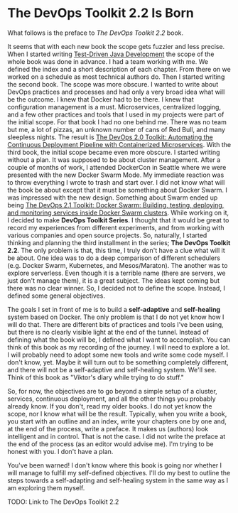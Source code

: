 # The DevOps Toolkit 2.2 Is Born

What follows is the preface to *The DevOps Toolkit 2.2* book.

It seems that with each new book the scope gets fuzzier and less precise. When I started writing [Test-Driven Java Development](https://www.amazon.com/dp/B00YSIM3SC) the scope of the whole book was done in advance. I had a team working with me. We defined the index and a short description of each chapter. From there on we worked on a schedule as most technical authors do. Then I started writing the second book. The scope was more obscure. I wanted to write about DevOps practices and processes and had only a very broad idea what will be the outcome. I knew that Docker had to be there. I knew that configuration management is a must. Microservices, centralized logging, and a few other practices and tools that I used in my projects were part of the initial scope. For that book I had no one behind me. There was no team but me, a lot of pizzas, an unknown number of cans of Red Bull, and many sleepless nights. The result is [The DevOps 2.0 Toolkit: Automating the Continuous Deployment Pipeline with Containerized Microservices](https://www.amazon.com/dp/B01BJ4V66M). With the third book, the initial scope became even more obscure. I started writing without a plan. It was supposed to be about cluster management. After a couple of months of work, I attended DockerCon in Seattle where we were presented with the new Docker Swarm Mode. My immediate reaction was to throw everything I wrote to trash and start over. I did not know what will the book be about except that it must be something about Docker Swarm. I was impressed with the new design. Something about Swarm ended up being [The DevOps 2.1 Toolkit: Docker Swarm: Building, testing, deploying, and monitoring services inside Docker Swarm clusters](https://www.amazon.com/dp/1542468914). While working on it, I decided to make **DevOps Toolkit Series**. I thought that it would be great to record my experiences from different experiments, and from working with various companies and open source projects. So, naturally, I started thinking and planning the third installment in the series; **The DevOps Toolkit 2.2**. The only problem is that, this time, I truly don't have a clue what will it be about. One idea was to do a deep comparison of different schedulers (e.g. Docker Swarm, Kubernetes, and Mesos/Maraton). The another was to explore serverless. Even though it is a terrible name (there are servers, we just don't manage them), it is a great subject. The ideas kept coming but there was no clear winner. So, I decided not to define the scope. Instead, I defined some general objectives.

The goals I set in front of me is to build a **self-adaptive** and **self-healing** system based on Docker. The only problem is that I do not yet know how I will do that. There are different bits of practices and tools I've been using, but there is no clearly visible light at the end of the tunnel. Instead of defining what the book will be, I defined what I want to accomplish. You can think of this book as my recording of the journey. I will need to explore a lot. I will probably need to adopt some new tools and write some code myself. I don't know, yet. Maybe it will turn out to be something completely different, and there will not be a self-adaptive and self-healing system. We'll see. Think of this book as "Viktor's diary while trying to do stuff."

So, for now, the objectives are to go beyond a simple setup of a cluster, services, continuous deployment, and all the other things you probably already know. If you don't, read my older books. I do not yet know the scope, nor I know what will be the result. Typically, when you write a book, you start with an outline and an index, write your chapters one by one and, at the end of the process, write a preface. It makes us (authors) look intelligent and in control. That is not the case. I did not write the preface at the end of the process (as an editor would advise me). I'm trying to be honest with you. I don't have a plan.

You've been warned! I don't know where this book is going nor whether I will manage to fulfill my self-defined objectives. I'll do my best to outline the steps towards a self-adapting and self-healing system in the same way as I am exploring them myself.

TODO: Link to The DevOps Toolkit 2.2